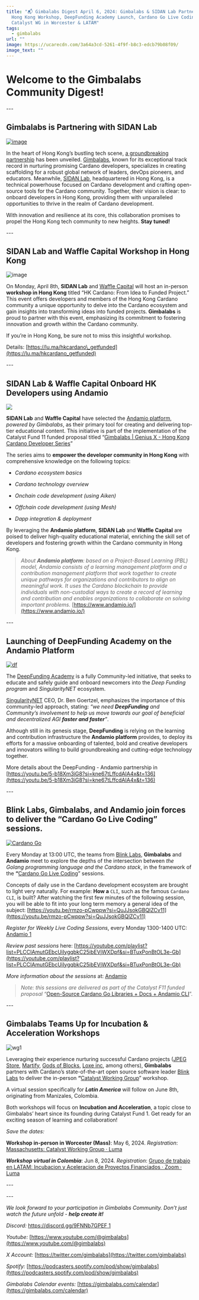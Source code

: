 ```yaml
---
title: "📬 Gimbalabs Digest April 6, 2024: Gimbalabs & SIDAN Lab Partnership,
  Hong Kong Workshop, DeepFunding Academy Launch, Cardano Go Live Coding,
  Catalyst WG in Worcester & LATAM"
tags:
  - gimbalabs
url: ""
image: https://ucarecdn.com/3a64a3cd-5261-4f9f-b8c3-edcb79b08f09/
image_text: ""
---
```


# **Welcome to the Gimbalabs Community Digest!**

\---

## Gimbalabs is Partnering with SIDAN Lab

[![image](https://global.discourse-cdn.com/business4/uploads/cardano/original/3X/9/4/94ab2d938b4230a946075517a8917f37b271b891.jpeg)](https://global.discourse-cdn.com/business4/uploads/cardano/original/3X/9/4/94ab2d938b4230a946075517a8917f37b271b891.jpeg)

In the heart of Hong Kong’s bustling tech scene, [a groundbreaking partnership](https://twitter.com/sidan_lab/status/1773022272300650672) has been unveiled. [Gimbalabs](https://twitter.com/gimbalabs), known for its exceptional track record in nurturing promising Cardano developers, specializes in creating scaffolding for a robust global network of leaders, devOps pioneers, and educators. Meanwhile, [SIDAN Lab](https://twitter.com/sidan_lab), headquartered in Hong Kong, is a technical powerhouse focused on Cardano development and crafting open-source tools for the Cardano community. Together, their vision is clear: to onboard developers in Hong Kong, providing them with unparalleled opportunities to thrive in the realm of Cardano development.

With innovation and resilience at its core, this collaboration promises to propel the Hong Kong tech community to new heights. **Stay tuned!**

\---

## SIDAN Lab and Waffle Capital Workshop in Hong Kong

![image](https://global.discourse-cdn.com/business4/uploads/cardano/original/3X/1/3/134e8e1778fb0860f9c62b3f084d3e337b41e7bc.jpeg)

On Monday, April 8th, **SIDAN Lab** and [Waffle Capital](https://twitter.com/Waffle_Capital) will host an in-person **workshop in Hong Kong** titled “HK Cardano: From Idea to Funded Project.” This event offers developers and members of the Hong Kong Cardano community a unique opportunity to delve into the Cardano ecosystem and gain insights into transforming ideas into funded projects. **Gimbalabs** is proud to partner with this event, emphasizing its commitment to fostering innovation and growth within the Cardano community.

If you’re in Hong Kong, be sure not to miss this insightful workshop.

Details: [https://lu.ma/hkcardano\_getfunded](https://lu.ma/hkcardano_getfunded)

\---

## SIDAN Lab & Waffle Capital Onboard HK Developers using Andamio

![](https://ucarecdn.com/d6f85a40-bc36-4f31-a6a2-faf4a8a3c867/-/preview/-/format/auto/-/quality/smart/)

**SIDAN Lab** and **Waffle Capital** have selected the [Andamio platform](https://www.andamio.io/), _powered by Gimbalabs_, as their primary tool for creating and delivering top-tier educational content. This initiative is part of the implementation of the Catalyst Fund 11 funded proposal titled “[Gimbalabs | Genius X - Hong Kong Cardano Developer Series](https://cardano.ideascale.com/c/idea/113090)”

The series aims to **empower the developer community in Hong Kong** with comprehensive knowledge on the following topics:

*   _Cardano ecosystem basics_
    
*   _Cardano technology overview_
    
*   _Onchain code development (using Aiken)_
    
*   _Offchain code development (using Mesh)_
    
*   _Dapp integration & deployment_
    

By leveraging the **Andamio platform**, **SIDAN Lab** and **Waffle Capital** are poised to deliver high-quality educational material, enriching the skill set of developers and fostering growth within the Cardano community in Hong Kong.

> _About_ **_Andamio platform_**_: based on a Project-Based Learning (PBL) model, Andamio consists of a learning management platform and a contribution management platform that work together to create unique pathways for organizations and contributors to align on meaningful work. It uses the Cardano blockchain to provide individuals with non-custodial ways to create a record of learning and contribution and enables organizations to collaborate on solving important problems._ [https://www.andamio.io/](https://www.andamio.io/)

\---

## Launching of DeepFunding Academy on the Andamio Platform

[![df](https://global.discourse-cdn.com/business4/uploads/cardano/optimized/3X/e/6/e68f7d1af320d07f79e662ddc701e78bb9b0a049_2_1000x562.png)](https://global.discourse-cdn.com/business4/uploads/cardano/original/3X/e/6/e68f7d1af320d07f79e662ddc701e78bb9b0a049.png)

The [DeepFunding Academy](https://deepfunding.academy/) is a fully Community-led initiative, that seeks to educate and safely guide and onboard newcomers into the _Deep Funding program_ and _SingularityNET_ ecosystem.

[SingularityNET](https://singularitynet.io/) CEO, Dr. Ben Goertzel, emphasizes the importance of this community-led approach, stating: _“we need_ **_DeepFunding_** _and Community’s involvement to help us move towards our goal of beneficial and decentralized AGI_ **_faster and faster_**_”_.

Although still in its genesis stage, **DeepFunding** is relying on the learning and contribution infrastructure the **Andamio platform** provides, to deploy its efforts for a massive onboarding of talented, bold and creative developers and innovators willing to build groundbreaking and cutting-edge technology together.

More details about the DeepFunding - Andamio partnership in [https://youtu.be/5-b18Xm3iG8?si=kne67tLffcdAIA4x&t=136](https://youtu.be/5-b18Xm3iG8?si=kne67tLffcdAIA4x&t=136)

\---

## Blink Labs, Gimbalabs, and Andamio join forces to deliver the “Cardano Go Live Coding” sessions.

[![Cardano Go](https://global.discourse-cdn.com/business4/uploads/cardano/optimized/3X/7/f/7f6d56b62a2ccbe9ec0a37956e6f80c280af3b9e_2_1000x562.jpeg)](https://global.discourse-cdn.com/business4/uploads/cardano/original/3X/7/f/7f6d56b62a2ccbe9ec0a37956e6f80c280af3b9e.jpeg)

Every Monday at 13:00 UTC, the teams from [Blink Labs](https://blinklabs.io/), **Gimbalabs** and **Andamio** meet to explore the depths of the intersection between _the Golang programming language and the Cardano stack_, in the framework of the **“**[Cardano Go Live Coding](https://youtube.com/playlist?list=PLCCIAmutGEbcUiIygqbkC25ibEVjWXDpf&si=6w7o0m1jjowthOUz)” sessions.

Concepts of daily use in the Cardano development ecosystem are brought to light very naturally. For example: **How a** `CLI`, such as the famous `Cardano CLI`, is built? After watching the first few minutes of the following session, you will be able to fit into your long term memory a general idea of the subject: [https://youtu.be/rmzo-pCwppw?si=QuJJsokGBQlZCv11](https://youtu.be/rmzo-pCwppw?si=QuJJsokGBQlZCv11)

_Register for Weekly Live Coding Sessions_, every Monday 1300-1400 UTC: [Andamio 1](https://www.andamio.io/calendar)

_Review past sessions_ here: [https://youtube.com/playlist?list=PLCCIAmutGEbcUiIygqbkC25ibEVjWXDpf&si=BTuxPonBtOL3e-Gb](https://youtube.com/playlist?list=PLCCIAmutGEbcUiIygqbkC25ibEVjWXDpf&si=BTuxPonBtOL3e-Gb)

_More information about the sessions_ at: [Andamio](https://www.andamio.io/blog)

> _Note: this sessions are delivered as part of the Catalyst F11 funded proposal “_[Open-Source Cardano Go Libraries + Docs + Andamio CLI](https://projectcatalyst.io/funds/11/cardano-open-developers/open-source-cardano-go-libraries-docs-andamio-cli)”.

\---

## Gimbalabs Teams Up for Incubation & Acceleration Workshops

![wg1](https://global.discourse-cdn.com/business4/uploads/cardano/original/3X/a/1/a186e5cee9122e0ff60eff8df81339532aec2d70.png)

Leveraging their experience nurturing successful Cardano projects ([JPEG Store](https://www.jpg.store/), [Martify](https://meshjs.dev/), [Gods of Blocks](https://www.godsofblock.art/), [Loxe inc](https://www.youtube.com/watch?v=MMIToxLu-64), among others), **Gimbalabs** partners with Cardano’s state-of-the-art open source software leader [Blink Labs](https://blinklabs.io/) to deliver the in-person **“**[Catalyst Working Group](https://twitter.com/InputOutputHK/status/1752276095204798568)” workshop.

A virtual session specifically for **_Latin America_** will follow on June 8th, originating from Manizales, Colombia.

Both workshops will focus on **Incubation and Acceleration**, a topic close to Gimbalabs’ heart since its founding during Catalyst Fund 1. Get ready for an exciting season of learning and collaboration!

_Save the dates:_

**Workshop in-person in Worcester (Mass)**: May 6, 2024. _Registration_: [Massachusetts: Catalyst Working Group · Luma](https://lu.ma/pvp8a8p5)

**_Workshop virtual in Colombia_**: Jun 8, 2024. _Registration_: [Grupo de trabajo en LATAM: Incubacion y Aceleracion de Proyectos Financiados · Zoom · Luma](https://lu.ma/xg9do9yx)

\---

\---

_We look forward to your participation in Gimbalabs Community. Don’t just watch the future unfold -_ **_help create it!_**

_Discord:_ [https://discord.gg/9FNNb7GPEF 1](https://discord.gg/9FNNb7GPEF)

_Youtube:_ [https://www.youtube.com/@gimbalabs](https://www.youtube.com/@gimbalabs)

_X Account:_ [https://twitter.com/gimbalabs](https://twitter.com/gimbalabs)

_Spotify:_ [https://podcasters.spotify.com/pod/show/gimbalabs](https://podcasters.spotify.com/pod/show/gimbalabs)

_Gimbalabs Calendar events:_ [https://gimbalabs.com/calendar](https://gimbalabs.com/calendar)
